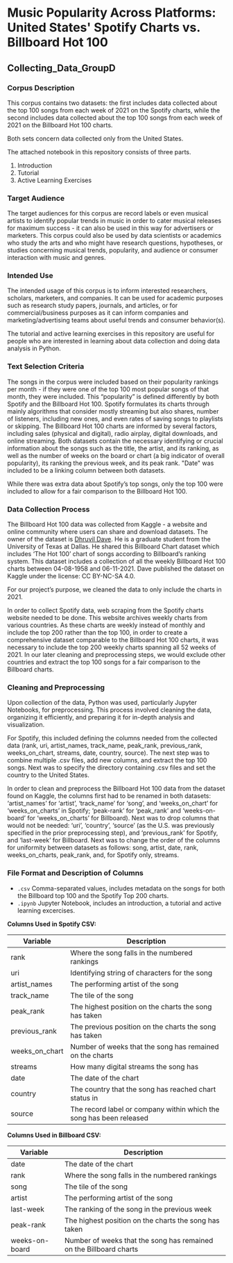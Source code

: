 # Music Popularity Across Platforms: United States' Spotify Charts vs. Billboard Hot 100
## Collecting_Data_GroupD

### Corpus Description
This corpus contains two datasets: the first includes data collected about the top 100 songs from each week of 2021 on the Spotify charts, while the second includes data collected about the top 100 songs from each week of 2021 on the Billboard Hot 100 charts.

Both sets concern data collected only from the United States.

The attached notebook in this repository consists of three parts. 
1. Introduction
2. Tutorial
3. Active Learning Exercises 

### Target Audience
The target audiences for this corpus are record labels or even musical artists to identify popular trends in music in order to cater musical releases for maximum success - it can also be used in this way for advertisers or marketers. This corpus could also be used by data scientists or academics who study the arts and who might have research questions, hypotheses, or studies concerning musical trends, popularity, and audience or consumer interaction with music and genres.

### Intended Use
The intended usage of this corpus is to inform interested researchers, scholars, marketers, and companies. It can be used for academic purposes such as research study papers, journals, and articles, or for commercial/business purposes as it can inform companies and marketing/advertising teams about useful trends and consumer behavior(s).

The tutorial and active learning exercises in this repository are useful for people who are interested in learning about data collection and doing data analysis in Python. 

### Text Selection Criteria
The songs in the corpus were included based on their popularity rankings per month - if they were one of the top 100 most popular songs of that month, they were included. This “popularity” is defined differently by both Spotify and the Billboard Hot 100. Spotify formulates its charts through mainly algorithms that consider mostly streaming but also shares, number of listeners, including new ones, and even rates of saving songs to playlists or skipping. The Billboard Hot 100 charts are informed by several factors, including sales (physical and digital), radio airplay, digital downloads, and online streaming. Both datasets contain the necessary identifying or crucial information about the songs such as the title, the artist, and its ranking, as well as the number of weeks on the board or chart (a big indicator of overall popularity), its ranking the previous week, and its peak rank. "Date" was included to be a linking column between both datasets.

While there was extra data about Spotify’s top songs, only the top 100 were included to allow for a fair comparison to the Billboard Hot 100.


### Data Collection Process
The Billboard Hot 100 data was collected from Kaggle - a website and online community where users can share and download datasets. The owner of the dataset is [Dhruvil Dave](https://www.kaggle.com/dhruvildave). He is a graduate student from the University of Texas at Dallas. He shared this Billboard Chart dataset which includes ‘The Hot 100’ chart of songs according to Billboard’s ranking system. This dataset includes a collection of all the weekly Billboard Hot 100 charts between 04-08-1958 and 06-11-2021. Dave published the dataset on Kaggle under the license: CC BY-NC-SA 4.0. 

For our project’s purpose, we cleaned the data to only include the charts in 2021.

In order to collect Spotify data, web scraping from the Spotify charts website needed to be done. This website archives weekly charts from various countries. As these charts are weekly instead of monthly and include the top 200 rather than the top 100, in order to create a comprehensive dataset comparable to the Billboard Hot 100 charts, it was necessary to include the top 200 weekly charts spanning all 52 weeks of 2021. In our later cleaning and preprocessing steps, we would exclude other countries and extract the top 100 songs for a fair comparison to the Billboard charts.


### Cleaning and Preprocessing
Upon collection of the data, Python was used, particularly Jupyter Notebooks, for preprocessing. This process involved cleaning the data, organizing it efficiently, and preparing it for in-depth analysis and visualization. 

For Spotify, this included defining the columns needed from the collected data (rank, uri, artist_names, track_name, peak_rank, previous_rank, weeks_on_chart, streams, date, country, source). The next step was to combine multiple .csv files, add new columns, and extract the top 100 songs. Next was to specify the directory containing .csv files and set the country to the United States.

In order to clean and preprocess the Billboard Hot 100 data from the dataset found on Kaggle, the columns first had to be renamed in both datasets: ‘artist_names’ for ‘artist’, ‘track_name’ for ‘song’, and ‘weeks_on_chart’ for ‘weeks_on_charts’ in Spotify; ‘peak-rank’ for ‘peak_rank’ and ‘weeks-on-board’ for ‘weeks_on_charts’ for Billboard). Next was to drop columns that would not be needed: ‘uri’, ‘country’, ‘source’ (as the U.S. was previously specified in the prior preprocessing step), and  ‘previous_rank’ for Spotify, and ‘last-week’ for Billboard. Next was to change the order of the columns for uniformity between datasets as follows: song, artist, date, rank, weeks_on_charts, peak_rank, and, for Spotify only, streams.


### File Format and Description of Columns
- `.csv` Comma-separated values, includes metadata on the songs for both the Billboard top 100 and the Spotify Top 200 charts.
- `.ipynb` Jupyter Notebook, includes an introduction, a tutorial and active learning excercises.

**Columns Used in Spotify CSV:**

| Variable      | Description                                  |
| ------------- | -------------------------------------------- |
| rank  | Where the song falls in the numbered rankings    |
| uri    | Identifying string of characters for the song    |
| artist_names | The performing artist of the song                 |
| track_name      | The tile of the song |
| peak_rank    | The highest position on the charts the song has taken  |
| previous_rank  | The previous position on the charts the song has taken    |
| weeks_on_chart  | Number of weeks that the song has remained on the charts  |
| streams  | How many digital streams the song has  |
| date          | The date of the chart |
| country     | The country that the song has reached chart status in         |
| source  | The record label or company within which the song has been released  |


**Columns Used in Billboard CSV:**

| Variable      | Description                                  |
| ------------- | -------------------------------------------- |
| date          | The date of the chart |
| rank  | Where the song falls in the numbered rankings    |
| song     | The tile of the song |
| artist | The performing artist of the song                 |
| last-week  | The ranking of the song in the previous week   |
| peak-rank    | The highest position on the charts the song has taken  |
| weeks-on-board  | Number of weeks that the song has remained on the Billboard charts  |
